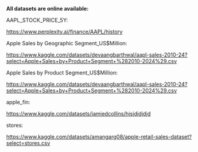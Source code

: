 **All datasets are online available:**

AAPL\_STOCK\_PRICE\_5Y:

https://www.perplexity.ai/finance/AAPL/history



Apple Sales by Geographic Segment\_US$Million:

https://www.kaggle.com/datasets/devaangbarthwal/aapl-sales-2010-24?select=Apple+Sales+by+Product+Segment+%282010-2024%29.csv



Apple Sales by Product Segment\_US$Million:

https://www.kaggle.com/datasets/devaangbarthwal/aapl-sales-2010-24?select=Apple+Sales+by+Product+Segment+%282010-2024%29.csv



apple\_fin:

https://www.kaggle.com/datasets/jamiedcollins/hjsjdjdjdjd



stores:

https://www.kaggle.com/datasets/amangarg08/apple-retail-sales-dataset?select=stores.csv

